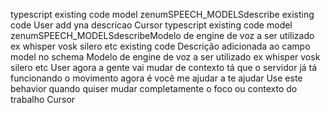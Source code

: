 typescript
  existing code 
model zenumSPEECH_MODELSdescribe
  existing code 
User
add yna descricao
Cursor
typescript
  existing code 
model zenumSPEECH_MODELSdescribeModelo de engine de voz a ser utilizado ex whisper vosk silero etc
  existing code 
Descrição adicionada ao campo model no schema
Modelo de engine de voz a ser utilizado ex whisper vosk silero etc
User
agora a gente vai mudar de contexto tá que o servidor já tá funcionando o movimento agora é você me ajudar a te ajudar
Use este behavior quando quiser mudar completamente o foco ou contexto do trabalho
Cursor